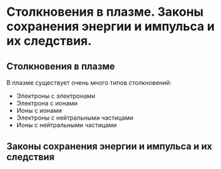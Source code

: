 # Столкновения в плазме. Законы сохранения энергии и импульса и их следствия.

## Столкновения в плазме

В плазме существует очень много типов столкновений:
- Электроны с электронами
- Электрона с ионами
- Ионы с ионами
- Электроны с нейтральными частицами
- Ионы с нейтральными частицами

## Законы сохранения энергии и импульса и их следствия

